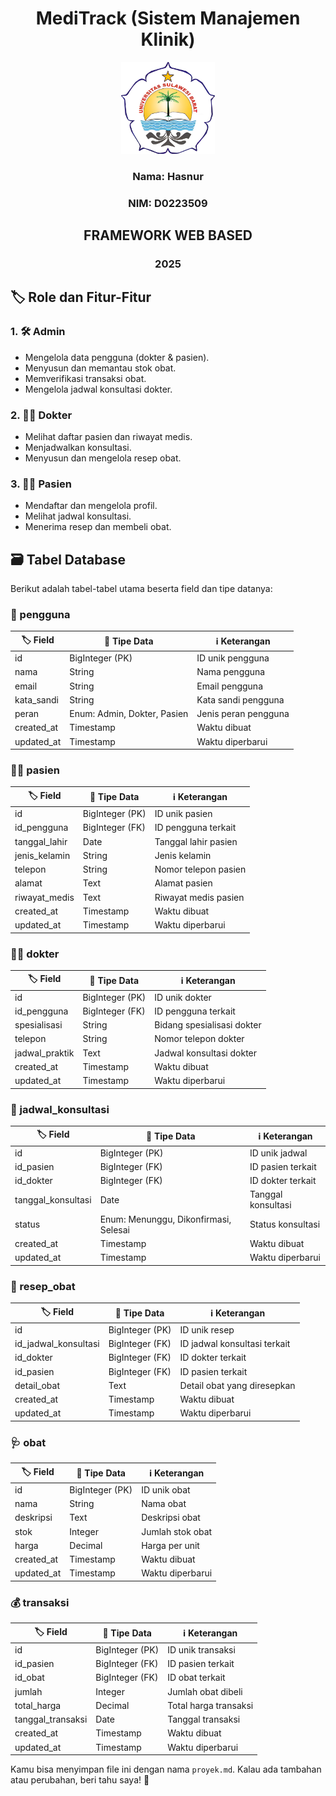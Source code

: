 
<div align="center">

# **MediTrack (Sistem Manajemen Klinik)**

<div align="center">
   <img src="Logo%20Unsulbar.png" width="150">
</div>

### **Nama:** Hasnur
### **NIM:** D0223509

## FRAMEWORK WEB BASED
### 2025

</div>


## 🏷️ Role dan Fitur-Fitur
### 1. **🛠️ Admin**
- Mengelola data pengguna (dokter & pasien).
- Menyusun dan memantau stok obat.
- Memverifikasi transaksi obat.
- Mengelola jadwal konsultasi dokter.

### 2. **👨‍⚕️ Dokter**
- Melihat daftar pasien dan riwayat medis.
- Menjadwalkan konsultasi.
- Menyusun dan mengelola resep obat.

### 3. **🧑‍⚕️ Pasien**
- Mendaftar dan mengelola profil.
- Melihat jadwal konsultasi.
- Menerima resep dan membeli obat.

## 🗃️ Tabel Database
Berikut adalah tabel-tabel utama beserta field dan tipe datanya:

### **👥 pengguna**
| 🏷️ Field        | 📂 Tipe Data     | ℹ️ Keterangan         |
|-------------|--------------|--------------------|
| id          | BigInteger (PK) | ID unik pengguna |
| nama        | String       | Nama pengguna     |
| email       | String       | Email pengguna    |
| kata_sandi | String       | Kata sandi pengguna |
| peran       | Enum: Admin, Dokter, Pasien | Jenis peran pengguna |
| created_at  | Timestamp    | Waktu dibuat      |
| updated_at  | Timestamp    | Waktu diperbarui  |

### **🧑‍⚕️ pasien**
| 🏷️ Field        | 📂 Tipe Data     | ℹ️ Keterangan          |
|-------------|--------------|---------------------|
| id          | BigInteger (PK) | ID unik pasien    |
| id_pengguna | BigInteger (FK) | ID pengguna terkait |
| tanggal_lahir | Date       | Tanggal lahir pasien |
| jenis_kelamin | String    | Jenis kelamin      |
| telepon     | String      | Nomor telepon pasien |
| alamat      | Text        | Alamat pasien      |
| riwayat_medis | Text      | Riwayat medis pasien |
| created_at  | Timestamp   | Waktu dibuat       |
| updated_at  | Timestamp   | Waktu diperbarui   |

### **👨‍⚕️ dokter**
| 🏷️ Field        | 📂 Tipe Data     | ℹ️ Keterangan          |
|-------------|--------------|---------------------|
| id          | BigInteger (PK) | ID unik dokter    |
| id_pengguna | BigInteger (FK) | ID pengguna terkait |
| spesialisasi | String      | Bidang spesialisasi dokter |
| telepon     | String      | Nomor telepon dokter |
| jadwal_praktik | Text    | Jadwal konsultasi dokter |
| created_at  | Timestamp   | Waktu dibuat       |
| updated_at  | Timestamp   | Waktu diperbarui   |

### **📅 jadwal_konsultasi**
| 🏷️ Field        | 📂 Tipe Data     | ℹ️ Keterangan          |
|-------------|--------------|---------------------|
| id          | BigInteger (PK) | ID unik jadwal    |
| id_pasien   | BigInteger (FK) | ID pasien terkait |
| id_dokter   | BigInteger (FK) | ID dokter terkait |
| tanggal_konsultasi | Date | Tanggal konsultasi |
| status      | Enum: Menunggu, Dikonfirmasi, Selesai | Status konsultasi |
| created_at  | Timestamp   | Waktu dibuat       |
| updated_at  | Timestamp   | Waktu diperbarui   |

### **💊 resep_obat**
| 🏷️ Field        | 📂 Tipe Data     | ℹ️ Keterangan          |
|-------------|--------------|---------------------|
| id          | BigInteger (PK) | ID unik resep    |
| id_jadwal_konsultasi | BigInteger (FK) | ID jadwal konsultasi terkait |
| id_dokter   | BigInteger (FK) | ID dokter terkait |
| id_pasien   | BigInteger (FK) | ID pasien terkait |
| detail_obat | Text        | Detail obat yang diresepkan |
| created_at  | Timestamp   | Waktu dibuat       |
| updated_at  | Timestamp   | Waktu diperbarui   |

### **🩺 obat**
| 🏷️ Field        | 📂 Tipe Data     | ℹ️ Keterangan          |
|-------------|--------------|---------------------|
| id          | BigInteger (PK) | ID unik obat     |
| nama        | String       | Nama obat        |
| deskripsi   | Text        | Deskripsi obat   |
| stok        | Integer     | Jumlah stok obat |
| harga       | Decimal     | Harga per unit   |
| created_at  | Timestamp   | Waktu dibuat      |
| updated_at  | Timestamp   | Waktu diperbarui  |

### **💰 transaksi**
| 🏷️ Field        | 📂 Tipe Data     | ℹ️ Keterangan          |
|-------------|--------------|---------------------|
| id          | BigInteger (PK) | ID unik transaksi |
| id_pasien   | BigInteger (FK) | ID pasien terkait |
| id_obat     | BigInteger (FK) | ID obat terkait   |
| jumlah      | Integer      | Jumlah obat dibeli |
| total_harga | Decimal     | Total harga transaksi |
| tanggal_transaksi | Date | Tanggal transaksi |
| created_at  | Timestamp   | Waktu dibuat       |
| updated_at  | Timestamp   | Waktu diperbarui   |

Kamu bisa menyimpan file ini dengan nama `proyek.md`. Kalau ada tambahan atau perubahan, beri tahu saya! 🚀
